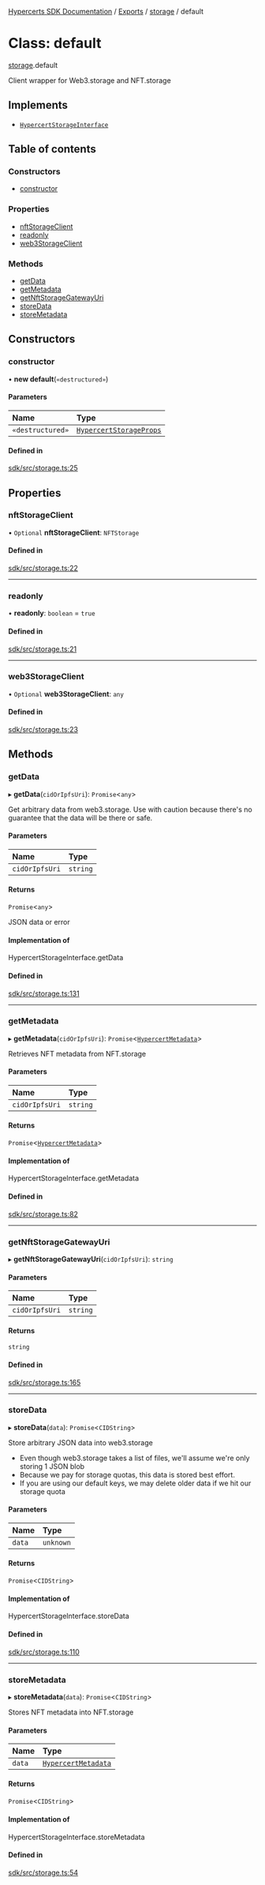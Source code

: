 [Hypercerts SDK Documentation](../README.md) / [Exports](../modules.md) / [storage](../modules/storage.md) / default

# Class: default

[storage](../modules/storage.md).default

Client wrapper for Web3.storage and NFT.storage

## Implements

- [`HypercertStorageInterface`](../interfaces/types_client.HypercertStorageInterface.md)

## Table of contents

### Constructors

- [constructor](storage.default.md#constructor)

### Properties

- [nftStorageClient](storage.default.md#nftstorageclient)
- [readonly](storage.default.md#readonly)
- [web3StorageClient](storage.default.md#web3storageclient)

### Methods

- [getData](storage.default.md#getdata)
- [getMetadata](storage.default.md#getmetadata)
- [getNftStorageGatewayUri](storage.default.md#getnftstoragegatewayuri)
- [storeData](storage.default.md#storedata)
- [storeMetadata](storage.default.md#storemetadata)

## Constructors

### constructor

• **new default**(`«destructured»`)

#### Parameters

| Name             | Type                                                                        |
| :--------------- | :-------------------------------------------------------------------------- |
| `«destructured»` | [`HypercertStorageProps`](../modules/types_client.md#hypercertstorageprops) |

#### Defined in

[sdk/src/storage.ts:25](https://github.com/Network-Goods/hypercerts/blob/29cf555/sdk/src/storage.ts#L25)

## Properties

### nftStorageClient

• `Optional` **nftStorageClient**: `NFTStorage`

#### Defined in

[sdk/src/storage.ts:22](https://github.com/Network-Goods/hypercerts/blob/29cf555/sdk/src/storage.ts#L22)

---

### readonly

• **readonly**: `boolean` = `true`

#### Defined in

[sdk/src/storage.ts:21](https://github.com/Network-Goods/hypercerts/blob/29cf555/sdk/src/storage.ts#L21)

---

### web3StorageClient

• `Optional` **web3StorageClient**: `any`

#### Defined in

[sdk/src/storage.ts:23](https://github.com/Network-Goods/hypercerts/blob/29cf555/sdk/src/storage.ts#L23)

## Methods

### getData

▸ **getData**(`cidOrIpfsUri`): `Promise`<`any`\>

Get arbitrary data from web3.storage. Use with caution because there's no guarantee that the data will be there or safe.

#### Parameters

| Name           | Type     |
| :------------- | :------- |
| `cidOrIpfsUri` | `string` |

#### Returns

`Promise`<`any`\>

JSON data or error

#### Implementation of

HypercertStorageInterface.getData

#### Defined in

[sdk/src/storage.ts:131](https://github.com/Network-Goods/hypercerts/blob/29cf555/sdk/src/storage.ts#L131)

---

### getMetadata

▸ **getMetadata**(`cidOrIpfsUri`): `Promise`<[`HypercertMetadata`](../interfaces/types_metadata.HypercertMetadata.md)\>

Retrieves NFT metadata from NFT.storage

#### Parameters

| Name           | Type     |
| :------------- | :------- |
| `cidOrIpfsUri` | `string` |

#### Returns

`Promise`<[`HypercertMetadata`](../interfaces/types_metadata.HypercertMetadata.md)\>

#### Implementation of

HypercertStorageInterface.getMetadata

#### Defined in

[sdk/src/storage.ts:82](https://github.com/Network-Goods/hypercerts/blob/29cf555/sdk/src/storage.ts#L82)

---

### getNftStorageGatewayUri

▸ **getNftStorageGatewayUri**(`cidOrIpfsUri`): `string`

#### Parameters

| Name           | Type     |
| :------------- | :------- |
| `cidOrIpfsUri` | `string` |

#### Returns

`string`

#### Defined in

[sdk/src/storage.ts:165](https://github.com/Network-Goods/hypercerts/blob/29cf555/sdk/src/storage.ts#L165)

---

### storeData

▸ **storeData**(`data`): `Promise`<`CIDString`\>

Store arbitrary JSON data into web3.storage

- Even though web3.storage takes a list of files, we'll assume we're only storing 1 JSON blob
- Because we pay for storage quotas, this data is stored best effort.
- If you are using our default keys, we may delete older data if we hit our storage quota

#### Parameters

| Name   | Type      |
| :----- | :-------- |
| `data` | `unknown` |

#### Returns

`Promise`<`CIDString`\>

#### Implementation of

HypercertStorageInterface.storeData

#### Defined in

[sdk/src/storage.ts:110](https://github.com/Network-Goods/hypercerts/blob/29cf555/sdk/src/storage.ts#L110)

---

### storeMetadata

▸ **storeMetadata**(`data`): `Promise`<`CIDString`\>

Stores NFT metadata into NFT.storage

#### Parameters

| Name   | Type                                                                     |
| :----- | :----------------------------------------------------------------------- |
| `data` | [`HypercertMetadata`](../interfaces/types_metadata.HypercertMetadata.md) |

#### Returns

`Promise`<`CIDString`\>

#### Implementation of

HypercertStorageInterface.storeMetadata

#### Defined in

[sdk/src/storage.ts:54](https://github.com/Network-Goods/hypercerts/blob/29cf555/sdk/src/storage.ts#L54)
